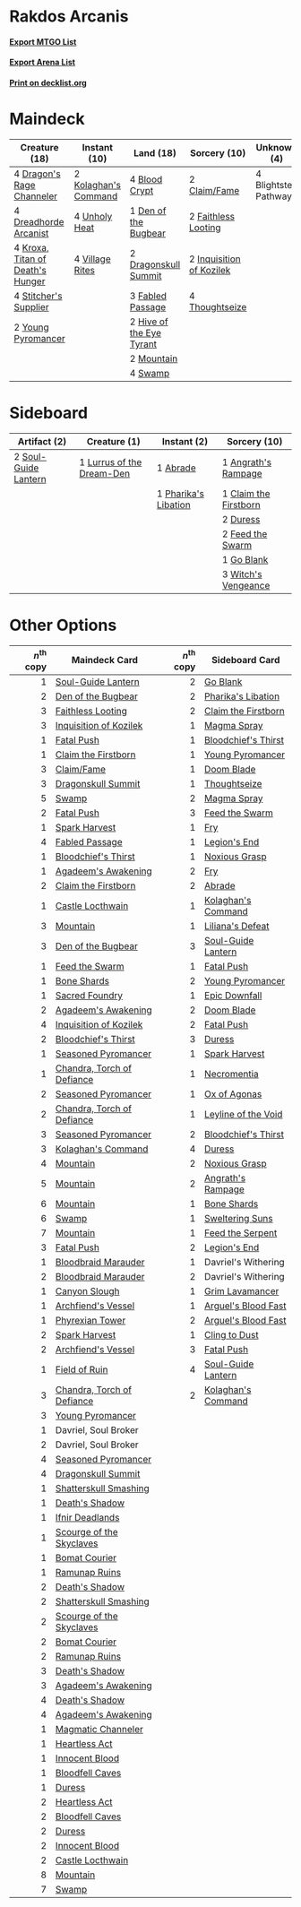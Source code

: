# Rakdos Arcanis

#### [Export MTGO List](../collection/Rakdos%20Arcanis/Rakdos%20Arcanis.txt)
#### [Export Arena List](../collection/Rakdos%20Arcanis/Rakdos%20Arcanis_arena.txt)
#### [Print on decklist.org](http://decklist.org/?deckmain=4%09Blightstep%20Pathway%0A4%09Blood%20Crypt%0A2%09Claim/Fame%0A1%09Den%20of%20the%20Bugbear%0A4%09Dragon's%20Rage%20Channeler%0A2%09Dragonskull%20Summit%0A4%09Dreadhorde%20Arcanist%0A3%09Fabled%20Passage%0A2%09Faithless%20Looting%0A2%09Hive%20of%20the%20Eye%20Tyrant%0A2%09Inquisition%20of%20Kozilek%0A2%09Kolaghan's%20Command%0A4%09Kroxa,%20Titan%20of%20Death's%20Hunger%0A2%09Mountain%0A4%09Stitcher's%20Supplier%0A4%09Swamp%0A4%09Thoughtseize%0A4%09Unholy%20Heat%0A4%09Village%20Rites%0A2%09Young%20Pyromancer&deckside=1%09Abrade%0A1%09Angrath's%20Rampage%0A1%09Claim%20the%20Firstborn%0A2%09Duress%0A2%09Feed%20the%20Swarm%0A1%09Go%20Blank%0A1%09Lurrus%20of%20the%20Dream-Den%0A1%09Pharika's%20Libation%0A2%09Soul-Guide%20Lantern%0A3%09Witch's%20Vengeance)
# Maindeck

|                                               Creature (18)                                               |                                         Instant (10)                                          |                                             Land (18)                                             |                                           Sorcery (10)                                            |    Unknown (4)     |
|-----------------------------------------------------------------------------------------------------------|-----------------------------------------------------------------------------------------------|---------------------------------------------------------------------------------------------------|---------------------------------------------------------------------------------------------------|--------------------|
|4 [Dragon's Rage Channeler](http://gatherer.wizards.com/Pages/Card/Details.aspx?multiverseid=522197)       |2 [Kolaghan's Command](http://gatherer.wizards.com/Pages/Card/Details.aspx?multiverseid=394613)|4 [Blood Crypt](http://gatherer.wizards.com/Pages/Card/Details.aspx?multiverseid=97102)            |2 [Claim/Fame](http://gatherer.wizards.com/Pages/Card/Details.aspx?multiverseid=430839)            |4 Blightstep Pathway|
|4 [Dreadhorde Arcanist](http://gatherer.wizards.com/Pages/Card/Details.aspx?multiverseid=461052)           |4 [Unholy Heat](http://gatherer.wizards.com/Pages/Card/Details.aspx?multiverseid=522221)       |1 [Den of the Bugbear](http://gatherer.wizards.com/Pages/Card/Details.aspx?multiverseid=527541)    |2 [Faithless Looting](http://gatherer.wizards.com/Pages/Card/Details.aspx?multiverseid=389512)     |                    |
|4 [Kroxa, Titan of Death's Hunger](http://gatherer.wizards.com/Pages/Card/Details.aspx?multiverseid=476472)|4 [Village Rites](http://gatherer.wizards.com/Pages/Card/Details.aspx?multiverseid=485449)     |2 [Dragonskull Summit](http://gatherer.wizards.com/Pages/Card/Details.aspx?multiverseid=420909)    |2 [Inquisition of Kozilek](http://gatherer.wizards.com/Pages/Card/Details.aspx?multiverseid=416897)|                    |
|4 [Stitcher's Supplier](http://gatherer.wizards.com/Pages/Card/Details.aspx?multiverseid=447257)           |                                                                                               |3 [Fabled Passage](http://gatherer.wizards.com/Pages/Card/Details.aspx?multiverseid=473206)        |4 [Thoughtseize](http://gatherer.wizards.com/Pages/Card/Details.aspx?multiverseid=438676)          |                    |
|2 [Young Pyromancer](http://gatherer.wizards.com/Pages/Card/Details.aspx?multiverseid=426592)              |                                                                                               |2 [Hive of the Eye Tyrant](http://gatherer.wizards.com/Pages/Card/Details.aspx?multiverseid=527545)|                                                                                                   |                    |
|                                                                                                           |                                                                                               |2 [Mountain](http://gatherer.wizards.com/Pages/Card/Details.aspx?multiverseid=439859)              |                                                                                                   |                    |
|                                                                                                           |                                                                                               |4 [Swamp](http://gatherer.wizards.com/Pages/Card/Details.aspx?multiverseid=439858)                 |                                                                                                   |                    |


# Sideboard

|                                         Artifact (2)                                          |                                            Creature (1)                                            |                                          Instant (2)                                          |                                          Sorcery (10)                                          |
|-----------------------------------------------------------------------------------------------|----------------------------------------------------------------------------------------------------|-----------------------------------------------------------------------------------------------|------------------------------------------------------------------------------------------------|
|2 [Soul-Guide Lantern](http://gatherer.wizards.com/Pages/Card/Details.aspx?multiverseid=476488)|1 [Lurrus of the Dream-Den](http://gatherer.wizards.com/Pages/Card/Details.aspx?multiverseid=479746)|1 [Abrade](http://gatherer.wizards.com/Pages/Card/Details.aspx?multiverseid=430772)            |1 [Angrath's Rampage](http://gatherer.wizards.com/Pages/Card/Details.aspx?multiverseid=461112)  |
|                                                                                               |                                                                                                    |1 [Pharika's Libation](http://gatherer.wizards.com/Pages/Card/Details.aspx?multiverseid=476362)|1 [Claim the Firstborn](http://gatherer.wizards.com/Pages/Card/Details.aspx?multiverseid=473080)|
|                                                                                               |                                                                                                    |                                                                                               |2 [Duress](http://gatherer.wizards.com/Pages/Card/Details.aspx?multiverseid=14557)              |
|                                                                                               |                                                                                                    |                                                                                               |2 [Feed the Swarm](http://gatherer.wizards.com/Pages/Card/Details.aspx?multiverseid=491737)     |
|                                                                                               |                                                                                                    |                                                                                               |1 [Go Blank](http://gatherer.wizards.com/Pages/Card/Details.aspx?multiverseid=513549)           |
|                                                                                               |                                                                                                    |                                                                                               |3 [Witch's Vengeance](http://gatherer.wizards.com/Pages/Card/Details.aspx?multiverseid=473073)  |


# Other Options

|*n*<sup>th</sup> copy|                                            Maindeck Card                                            |*n*<sup>th</sup> copy|                                        Sideboard Card                                        |
|--------------------:|-----------------------------------------------------------------------------------------------------|--------------------:|----------------------------------------------------------------------------------------------|
|                    1|[Soul-Guide Lantern](http://gatherer.wizards.com/Pages/Card/Details.aspx?multiverseid=476488)        |                    2|[Go Blank](http://gatherer.wizards.com/Pages/Card/Details.aspx?multiverseid=513549)           |
|                    2|[Den of the Bugbear](http://gatherer.wizards.com/Pages/Card/Details.aspx?multiverseid=527541)        |                    2|[Pharika's Libation](http://gatherer.wizards.com/Pages/Card/Details.aspx?multiverseid=476362) |
|                    3|[Faithless Looting](http://gatherer.wizards.com/Pages/Card/Details.aspx?multiverseid=389512)         |                    2|[Claim the Firstborn](http://gatherer.wizards.com/Pages/Card/Details.aspx?multiverseid=473080)|
|                    3|[Inquisition of Kozilek](http://gatherer.wizards.com/Pages/Card/Details.aspx?multiverseid=416897)    |                    1|[Magma Spray](http://gatherer.wizards.com/Pages/Card/Details.aspx?multiverseid=426843)        |
|                    1|[Fatal Push](http://gatherer.wizards.com/Pages/Card/Details.aspx?multiverseid=423724)                |                    1|[Bloodchief's Thirst](http://gatherer.wizards.com/Pages/Card/Details.aspx?multiverseid=491729)|
|                    1|[Claim the Firstborn](http://gatherer.wizards.com/Pages/Card/Details.aspx?multiverseid=473080)       |                    1|[Young Pyromancer](http://gatherer.wizards.com/Pages/Card/Details.aspx?multiverseid=426592)   |
|                    3|[Claim/Fame](http://gatherer.wizards.com/Pages/Card/Details.aspx?multiverseid=430839)                |                    1|[Doom Blade](http://gatherer.wizards.com/Pages/Card/Details.aspx?multiverseid=247322)         |
|                    3|[Dragonskull Summit](http://gatherer.wizards.com/Pages/Card/Details.aspx?multiverseid=420909)        |                    1|[Thoughtseize](http://gatherer.wizards.com/Pages/Card/Details.aspx?multiverseid=438676)       |
|                    5|[Swamp](http://gatherer.wizards.com/Pages/Card/Details.aspx?multiverseid=439858)                     |                    2|[Magma Spray](http://gatherer.wizards.com/Pages/Card/Details.aspx?multiverseid=426843)        |
|                    2|[Fatal Push](http://gatherer.wizards.com/Pages/Card/Details.aspx?multiverseid=423724)                |                    3|[Feed the Swarm](http://gatherer.wizards.com/Pages/Card/Details.aspx?multiverseid=491737)     |
|                    1|[Spark Harvest](http://gatherer.wizards.com/Pages/Card/Details.aspx?multiverseid=461032)             |                    1|[Fry](http://gatherer.wizards.com/Pages/Card/Details.aspx?multiverseid=466894)                |
|                    4|[Fabled Passage](http://gatherer.wizards.com/Pages/Card/Details.aspx?multiverseid=473206)            |                    1|[Legion's End](http://gatherer.wizards.com/Pages/Card/Details.aspx?multiverseid=466860)       |
|                    1|[Bloodchief's Thirst](http://gatherer.wizards.com/Pages/Card/Details.aspx?multiverseid=491729)       |                    1|[Noxious Grasp](http://gatherer.wizards.com/Pages/Card/Details.aspx?multiverseid=466864)      |
|                    1|[Agadeem's Awakening](http://gatherer.wizards.com/Pages/Card/Details.aspx?multiverseid=491723)       |                    2|[Fry](http://gatherer.wizards.com/Pages/Card/Details.aspx?multiverseid=466894)                |
|                    2|[Claim the Firstborn](http://gatherer.wizards.com/Pages/Card/Details.aspx?multiverseid=473080)       |                    2|[Abrade](http://gatherer.wizards.com/Pages/Card/Details.aspx?multiverseid=430772)             |
|                    1|[Castle Locthwain](http://gatherer.wizards.com/Pages/Card/Details.aspx?multiverseid=473203)          |                    1|[Kolaghan's Command](http://gatherer.wizards.com/Pages/Card/Details.aspx?multiverseid=394613) |
|                    3|[Mountain](http://gatherer.wizards.com/Pages/Card/Details.aspx?multiverseid=439859)                  |                    1|[Liliana's Defeat](http://gatherer.wizards.com/Pages/Card/Details.aspx?multiverseid=430757)   |
|                    3|[Den of the Bugbear](http://gatherer.wizards.com/Pages/Card/Details.aspx?multiverseid=527541)        |                    3|[Soul-Guide Lantern](http://gatherer.wizards.com/Pages/Card/Details.aspx?multiverseid=476488) |
|                    1|[Feed the Swarm](http://gatherer.wizards.com/Pages/Card/Details.aspx?multiverseid=491737)            |                    1|[Fatal Push](http://gatherer.wizards.com/Pages/Card/Details.aspx?multiverseid=423724)         |
|                    1|[Bone Shards](http://gatherer.wizards.com/Pages/Card/Details.aspx?multiverseid=522152)               |                    2|[Young Pyromancer](http://gatherer.wizards.com/Pages/Card/Details.aspx?multiverseid=426592)   |
|                    1|[Sacred Foundry](http://gatherer.wizards.com/Pages/Card/Details.aspx?multiverseid=405106)            |                    1|[Epic Downfall](http://gatherer.wizards.com/Pages/Card/Details.aspx?multiverseid=473047)      |
|                    2|[Agadeem's Awakening](http://gatherer.wizards.com/Pages/Card/Details.aspx?multiverseid=491723)       |                    2|[Doom Blade](http://gatherer.wizards.com/Pages/Card/Details.aspx?multiverseid=247322)         |
|                    4|[Inquisition of Kozilek](http://gatherer.wizards.com/Pages/Card/Details.aspx?multiverseid=416897)    |                    2|[Fatal Push](http://gatherer.wizards.com/Pages/Card/Details.aspx?multiverseid=423724)         |
|                    2|[Bloodchief's Thirst](http://gatherer.wizards.com/Pages/Card/Details.aspx?multiverseid=491729)       |                    3|[Duress](http://gatherer.wizards.com/Pages/Card/Details.aspx?multiverseid=14557)              |
|                    1|[Seasoned Pyromancer](http://gatherer.wizards.com/Pages/Card/Details.aspx?multiverseid=464094)       |                    1|[Spark Harvest](http://gatherer.wizards.com/Pages/Card/Details.aspx?multiverseid=461032)      |
|                    1|[Chandra, Torch of Defiance](http://gatherer.wizards.com/Pages/Card/Details.aspx?multiverseid=417683)|                    1|[Necromentia](http://gatherer.wizards.com/Pages/Card/Details.aspx?multiverseid=485439)        |
|                    2|[Seasoned Pyromancer](http://gatherer.wizards.com/Pages/Card/Details.aspx?multiverseid=464094)       |                    1|[Ox of Agonas](http://gatherer.wizards.com/Pages/Card/Details.aspx?multiverseid=476398)       |
|                    2|[Chandra, Torch of Defiance](http://gatherer.wizards.com/Pages/Card/Details.aspx?multiverseid=417683)|                    1|[Leyline of the Void](http://gatherer.wizards.com/Pages/Card/Details.aspx?multiverseid=107682)|
|                    3|[Seasoned Pyromancer](http://gatherer.wizards.com/Pages/Card/Details.aspx?multiverseid=464094)       |                    2|[Bloodchief's Thirst](http://gatherer.wizards.com/Pages/Card/Details.aspx?multiverseid=491729)|
|                    3|[Kolaghan's Command](http://gatherer.wizards.com/Pages/Card/Details.aspx?multiverseid=394613)        |                    4|[Duress](http://gatherer.wizards.com/Pages/Card/Details.aspx?multiverseid=14557)              |
|                    4|[Mountain](http://gatherer.wizards.com/Pages/Card/Details.aspx?multiverseid=439859)                  |                    2|[Noxious Grasp](http://gatherer.wizards.com/Pages/Card/Details.aspx?multiverseid=466864)      |
|                    5|[Mountain](http://gatherer.wizards.com/Pages/Card/Details.aspx?multiverseid=439859)                  |                    2|[Angrath's Rampage](http://gatherer.wizards.com/Pages/Card/Details.aspx?multiverseid=461112)  |
|                    6|[Mountain](http://gatherer.wizards.com/Pages/Card/Details.aspx?multiverseid=439859)                  |                    1|[Bone Shards](http://gatherer.wizards.com/Pages/Card/Details.aspx?multiverseid=522152)        |
|                    6|[Swamp](http://gatherer.wizards.com/Pages/Card/Details.aspx?multiverseid=439858)                     |                    1|[Sweltering Suns](http://gatherer.wizards.com/Pages/Card/Details.aspx?multiverseid=426851)    |
|                    7|[Mountain](http://gatherer.wizards.com/Pages/Card/Details.aspx?multiverseid=439859)                  |                    1|[Feed the Serpent](http://gatherer.wizards.com/Pages/Card/Details.aspx?multiverseid=503704)   |
|                    3|[Fatal Push](http://gatherer.wizards.com/Pages/Card/Details.aspx?multiverseid=423724)                |                    2|[Legion's End](http://gatherer.wizards.com/Pages/Card/Details.aspx?multiverseid=466860)       |
|                    1|[Bloodbraid Marauder](http://gatherer.wizards.com/Pages/Card/Details.aspx?multiverseid=522192)       |                    1|Davriel's Withering                                                                           |
|                    2|[Bloodbraid Marauder](http://gatherer.wizards.com/Pages/Card/Details.aspx?multiverseid=522192)       |                    2|Davriel's Withering                                                                           |
|                    1|[Canyon Slough](http://gatherer.wizards.com/Pages/Card/Details.aspx?multiverseid=426941)             |                    1|[Grim Lavamancer](http://gatherer.wizards.com/Pages/Card/Details.aspx?multiverseid=430589)    |
|                    1|[Archfiend's Vessel](http://gatherer.wizards.com/Pages/Card/Details.aspx?multiverseid=485411)        |                    1|[Arguel's Blood Fast](http://gatherer.wizards.com/Pages/Card/Details.aspx?multiverseid=439316)|
|                    1|[Phyrexian Tower](http://gatherer.wizards.com/Pages/Card/Details.aspx?multiverseid=456844)           |                    2|[Arguel's Blood Fast](http://gatherer.wizards.com/Pages/Card/Details.aspx?multiverseid=439316)|
|                    2|[Spark Harvest](http://gatherer.wizards.com/Pages/Card/Details.aspx?multiverseid=461032)             |                    1|[Cling to Dust](http://gatherer.wizards.com/Pages/Card/Details.aspx?multiverseid=476338)      |
|                    2|[Archfiend's Vessel](http://gatherer.wizards.com/Pages/Card/Details.aspx?multiverseid=485411)        |                    3|[Fatal Push](http://gatherer.wizards.com/Pages/Card/Details.aspx?multiverseid=423724)         |
|                    1|[Field of Ruin](http://gatherer.wizards.com/Pages/Card/Details.aspx?multiverseid=435415)             |                    4|[Soul-Guide Lantern](http://gatherer.wizards.com/Pages/Card/Details.aspx?multiverseid=476488) |
|                    3|[Chandra, Torch of Defiance](http://gatherer.wizards.com/Pages/Card/Details.aspx?multiverseid=417683)|                    2|[Kolaghan's Command](http://gatherer.wizards.com/Pages/Card/Details.aspx?multiverseid=394613) |
|                    3|[Young Pyromancer](http://gatherer.wizards.com/Pages/Card/Details.aspx?multiverseid=426592)          |                     |                                                                                              |
|                    1|Davriel, Soul Broker                                                                                 |                     |                                                                                              |
|                    2|Davriel, Soul Broker                                                                                 |                     |                                                                                              |
|                    4|[Seasoned Pyromancer](http://gatherer.wizards.com/Pages/Card/Details.aspx?multiverseid=464094)       |                     |                                                                                              |
|                    4|[Dragonskull Summit](http://gatherer.wizards.com/Pages/Card/Details.aspx?multiverseid=420909)        |                     |                                                                                              |
|                    1|[Shatterskull Smashing](http://gatherer.wizards.com/Pages/Card/Details.aspx?multiverseid=491802)     |                     |                                                                                              |
|                    1|[Death's Shadow](http://gatherer.wizards.com/Pages/Card/Details.aspx?multiverseid=425889)            |                     |                                                                                              |
|                    1|[Ifnir Deadlands](http://gatherer.wizards.com/Pages/Card/Details.aspx?multiverseid=430868)           |                     |                                                                                              |
|                    1|[Scourge of the Skyclaves](http://gatherer.wizards.com/Pages/Card/Details.aspx?multiverseid=491760)  |                     |                                                                                              |
|                    1|[Bomat Courier](http://gatherer.wizards.com/Pages/Card/Details.aspx?multiverseid=417772)             |                     |                                                                                              |
|                    1|[Ramunap Ruins](http://gatherer.wizards.com/Pages/Card/Details.aspx?multiverseid=430870)             |                     |                                                                                              |
|                    2|[Death's Shadow](http://gatherer.wizards.com/Pages/Card/Details.aspx?multiverseid=425889)            |                     |                                                                                              |
|                    2|[Shatterskull Smashing](http://gatherer.wizards.com/Pages/Card/Details.aspx?multiverseid=491802)     |                     |                                                                                              |
|                    2|[Scourge of the Skyclaves](http://gatherer.wizards.com/Pages/Card/Details.aspx?multiverseid=491760)  |                     |                                                                                              |
|                    2|[Bomat Courier](http://gatherer.wizards.com/Pages/Card/Details.aspx?multiverseid=417772)             |                     |                                                                                              |
|                    2|[Ramunap Ruins](http://gatherer.wizards.com/Pages/Card/Details.aspx?multiverseid=430870)             |                     |                                                                                              |
|                    3|[Death's Shadow](http://gatherer.wizards.com/Pages/Card/Details.aspx?multiverseid=425889)            |                     |                                                                                              |
|                    3|[Agadeem's Awakening](http://gatherer.wizards.com/Pages/Card/Details.aspx?multiverseid=491723)       |                     |                                                                                              |
|                    4|[Death's Shadow](http://gatherer.wizards.com/Pages/Card/Details.aspx?multiverseid=425889)            |                     |                                                                                              |
|                    4|[Agadeem's Awakening](http://gatherer.wizards.com/Pages/Card/Details.aspx?multiverseid=491723)       |                     |                                                                                              |
|                    1|[Magmatic Channeler](http://gatherer.wizards.com/Pages/Card/Details.aspx?multiverseid=491789)        |                     |                                                                                              |
|                    1|[Heartless Act](http://gatherer.wizards.com/Pages/Card/Details.aspx?multiverseid=479611)             |                     |                                                                                              |
|                    1|[Innocent Blood](http://gatherer.wizards.com/Pages/Card/Details.aspx?multiverseid=417477)            |                     |                                                                                              |
|                    1|[Bloodfell Caves](http://gatherer.wizards.com/Pages/Card/Details.aspx?multiverseid=433168)           |                     |                                                                                              |
|                    1|[Duress](http://gatherer.wizards.com/Pages/Card/Details.aspx?multiverseid=14557)                     |                     |                                                                                              |
|                    2|[Heartless Act](http://gatherer.wizards.com/Pages/Card/Details.aspx?multiverseid=479611)             |                     |                                                                                              |
|                    2|[Bloodfell Caves](http://gatherer.wizards.com/Pages/Card/Details.aspx?multiverseid=433168)           |                     |                                                                                              |
|                    2|[Duress](http://gatherer.wizards.com/Pages/Card/Details.aspx?multiverseid=14557)                     |                     |                                                                                              |
|                    2|[Innocent Blood](http://gatherer.wizards.com/Pages/Card/Details.aspx?multiverseid=417477)            |                     |                                                                                              |
|                    2|[Castle Locthwain](http://gatherer.wizards.com/Pages/Card/Details.aspx?multiverseid=473203)          |                     |                                                                                              |
|                    8|[Mountain](http://gatherer.wizards.com/Pages/Card/Details.aspx?multiverseid=439859)                  |                     |                                                                                              |
|                    7|[Swamp](http://gatherer.wizards.com/Pages/Card/Details.aspx?multiverseid=439858)                     |                     |                                                                                              |

